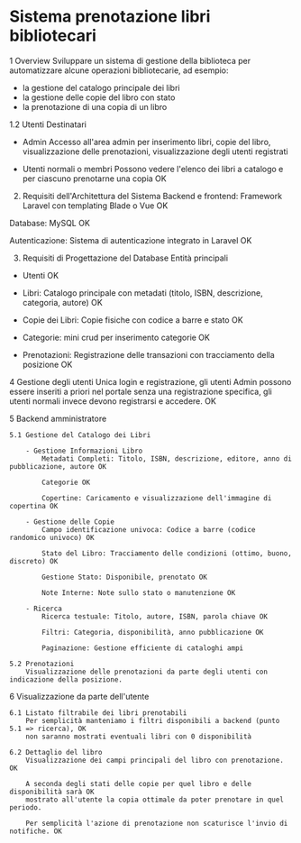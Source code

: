 # Sistema prenotazione libri bibliotecari

1 Overview
Sviluppare un sistema di gestione della biblioteca per automatizzare alcune operazioni bibliotecarie,
ad esempio:
- la gestione del catalogo principale dei libri
- la gestione delle copie del libro con stato
- la prenotazione di una copia di un libro

1.2 Utenti Destinatari
- Admin
Accesso all'area admin per inserimento libri, copie del libro, visualizzazione delle prenotazioni, visualizzazione degli utenti registrati

- Utenti normali o membri
Possono vedere l'elenco dei libri a catalogo e per ciascuno prenotarne una copia OK

2. Requisiti dell'Architettura del Sistema
Backend e frontend: Framework Laravel con templating Blade o Vue OK

Database: MySQL OK

Autenticazione: Sistema di autenticazione integrato in Laravel OK

3. Requisiti di Progettazione del Database
Entità principali

- Utenti OK

- Libri: Catalogo principale con metadati (titolo, ISBN, descrizione, categoria, autore) OK

- Copie dei Libri: Copie fisiche con codice a barre e stato OK

- Categorie: mini crud per inserimento categorie OK

- Prenotazioni: Registrazione delle transazioni con tracciamento della posizione OK

4 Gestione degli utenti
Unica login e registrazione, gli utenti Admin possono essere inseriti a priori nel portale senza una 
registrazione specifica, gli utenti normali invece devono registrarsi e accedere. OK

5 Backend amministratore

	5.1 Gestione del Catalogo dei Libri

		- Gestione Informazioni Libro
			Metadati Completi: Titolo, ISBN, descrizione, editore, anno di pubblicazione, autore OK

			Categorie OK

			Copertine: Caricamento e visualizzazione dell'immagine di copertina OK

		- Gestione delle Copie
			Campo identificazione univoca: Codice a barre (codice randomico univoco) OK

			Stato del Libro: Tracciamento delle condizioni (ottimo, buono, discreto) OK

			Gestione Stato: Disponibile, prenotato OK

			Note Interne: Note sullo stato o manutenzione OK

		- Ricerca
			Ricerca testuale: Titolo, autore, ISBN, parola chiave OK

			Filtri: Categoria, disponibilità, anno pubblicazione OK

			Paginazione: Gestione efficiente di cataloghi ampi

	5.2 Prenotazioni
		Visualizzazione delle prenotazioni da parte degli utenti con indicazione della posizione.
		
6 	Visualizzazione da parte dell'utente

	6.1 Listato filtrabile dei libri prenotabili
		Per semplicità manteniamo i filtri disponibili a backend (punto 5.1 => ricerca), OK
		non saranno mostrati eventuali libri con 0 disponibilità
	
	6.2 Dettaglio del libro
		Visualizzazione dei campi principali del libro con prenotazione. OK
		
		A seconda degli stati delle copie per quel libro e delle disponibilità sarà OK
		mostrato all'utente la copia ottimale da poter prenotare in quel periodo.
		
		Per semplicità l'azione di prenotazione non scaturisce l'invio di notifiche. OK